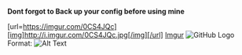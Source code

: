 **Dont forgot to Back up your config before using mine**

[url=https://imgur.com/0CS4JQc][img]http://i.imgur.com/0CS4JQc.jpg[/img][/url]
[Imgur](https://i.imgur.com/0CS4JQc.jpg)
![GitHub Logo](/images/logo.png)
Format: ![Alt Text](url)
